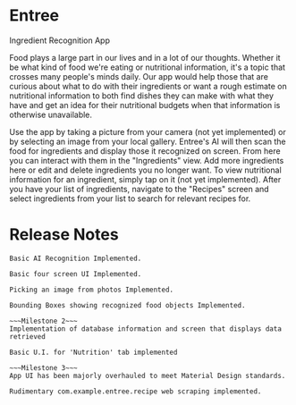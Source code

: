 # Entree
Ingredient Recognition App

Food plays a large part in our lives and in a lot of our thoughts. Whether it be what kind of food we're eating or nutritional information, it's a topic that crosses many people's minds daily. Our app would help those that are curious about what to do with their ingredients or want a rough estimate on nutritional information to both find dishes they can make with what they have and get an idea for their nutritional budgets when that information is otherwise unavailable.

Use the app by taking a picture from your camera (not yet implemented) or by selecting an image from your local gallery. Entree's AI will then scan the food for ingredients and display those it recognized on screen. From here you can interact with them in the "Ingredients" view. Add more ingredients here or edit and delete ingredients you no longer want. To view nutritional information for an ingredient, simply tap on it (not yet implemented). After you have your list of ingredients, navigate to the "Recipes" screen and select ingredients from your list to search for relevant recipes for. 

# Release Notes
~~~Milestone 1~~~
Basic AI Recognition Implemented.

Basic four screen UI Implemented.

Picking an image from photos Implemented.

Bounding Boxes showing recognized food objects Implemented.

~~~Milestone 2~~~
Implementation of database information and screen that displays data retrieved

Basic U.I. for 'Nutrition' tab implemented

~~~Milestone 3~~~
App UI has been majorly overhauled to meet Material Design standards.

Rudimentary com.example.entree.recipe web scraping implemented. 
